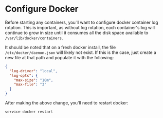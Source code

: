 # Configure Docker

Before starting any containers, you'll want to configure docker container log rotation. This is important, as without log rotation, each container's log will continue to grow in size until it consumes all the disk space available to `/var/lib/docker/containers`.

It should be noted that on a fresh docker install, the file `/etc/docker/daemon.json` will likely not exist. If this is the case, just create a new file at that path and populate it with the following:

```json
{
  "log-driver": "local",
  "log-opts": {
    "max-size": "10m",
    "max-file": "3"
  }
}
```

After making the above change, you'll need to restart docker:

```bash
service docker restart
```
